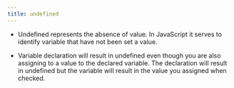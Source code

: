 ```yaml
---
title: undefined
---
```


- Undefined represents the absence of value. In JavaScript it serves to identify variable that have not been set a value. 

- Variable declaration will result in undefined even though you are also assigning to a value to the declared variable. The declaration will result in undefined but the variable will result in the value you assigned when checked.
